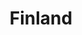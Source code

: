 ---
title: Finland
indice: 0.420453857472644
years:
- title: '1975'
  indice: 0.27324435789559615
- title: '1976'
  indice: 0.2815924308545028
- title: '1977'
  indice: 0.287323858890597
- title: '1978'
  indice: 0.2863223293453542
- title: '1979'
  indice: 0.2812991768450542
- title: '1980'
  indice: 0.27956381559442645
- title: '1981'
  indice: 0.28726036375553005
- title: '1982'
  indice: 0.2932575082857603
- title: '1983'
  indice: 0.29647965514989216
- title: '1984'
  indice: 0.29878005947502734
- title: '1985'
  indice: 0.3059967185338495
- title: '1986'
  indice: 0.3156246566311394
- title: '1987'
  indice: 0.31730813530273566
- title: '1988'
  indice: 0.317016616752806
- title: '1989'
  indice: 0.31812048192771086
- title: '1990'
  indice: 0.32997394714596534
- title: '1991'
  indice: 0.3532188377619356
- title: '1992'
  indice: 0.35944680324227485
- title: '1993'
  indice: 0.35545778545971407
- title: '1994'
  indice: 0.34732464558709625
- title: '1995'
  indice: 0.34271145585463086
- title: '1996'
  indice: 0.3487220877051384
- title: '1997'
  indice: 0.3459469352441378
- title: '1998'
  indice: 0.3409305633158936
- title: '1999'
  indice: 0.34355485313391404
- title: '2000'
  indice: 0.3387085283260826
- title: '2001'
  indice: 0.3452834355623707
- title: '2002'
  indice: 0.3502791863711468
- title: '2003'
  indice: 0.35504402929140266
- title: '2004'
  indice: 0.35884089407577385
- title: '2005'
  indice: 0.35969430137896635
- title: '2006'
  indice: 0.3574837731056862
- title: '2007'
  indice: 0.35546279904500494
- title: '2008'
  indice: 0.36466896063340937
- title: '2009'
  indice: 0.3931906588644716
- title: '2010'
  indice: 0.3896063560617395
- title: '2011'
  indice: 0.394679410345418
- title: '2012'
  indice: 0.40549208597647346
- title: '2013'
  indice: 0.4072080530387278
- title: '2014'
  indice: 0.4118906391757514
- title: '2015'
  indice: 0.41291750679407374
- title: '2016'
  indice: 0.4138450735583757
- title: '2017'
  indice: 0.4097697028087828
- title: '2018'
  indice: 0.4140562934210595
- title: '2019'
  indice: 0.4153304163098015
- title: '2020'
  indice: 0.420453857472644
---